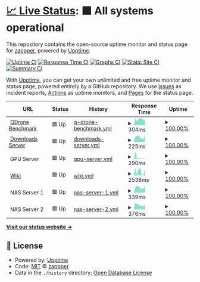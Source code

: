 # [📈 Live Status](https://status.ausmlab.xyz): <!--live status--> **🟩 All systems operational**

This repository contains the open-source uptime monitor and status page for [zappper](https://status.ausmlab.xyz), powered by [Upptime](https://github.com/upptime/upptime).

[![Uptime CI](https://github.com/zappper/status/workflows/Uptime%20CI/badge.svg)](https://github.com/zappper/status/actions?query=workflow%3A%22Uptime+CI%22)
[![Response Time CI](https://github.com/zappper/status/workflows/Response%20Time%20CI/badge.svg)](https://github.com/zappper/status/actions?query=workflow%3A%22Response+Time+CI%22)
[![Graphs CI](https://github.com/zappper/status/workflows/Graphs%20CI/badge.svg)](https://github.com/zappper/status/actions?query=workflow%3A%22Graphs+CI%22)
[![Static Site CI](https://github.com/zappper/status/workflows/Static%20Site%20CI/badge.svg)](https://github.com/zappper/status/actions?query=workflow%3A%22Static+Site+CI%22)
[![Summary CI](https://github.com/zappper/status/workflows/Summary%20CI/badge.svg)](https://github.com/zappper/status/actions?query=workflow%3A%22Summary+CI%22)

With [Upptime](https://upptime.js.org), you can get your own unlimited and free uptime monitor and status page, powered entirely by a GitHub repository. We use [Issues](https://github.com/zappper/status/issues) as incident reports, [Actions](https://github.com/zappper/status/actions) as uptime monitors, and [Pages](https://status.ausmlab.xyz) for the status page.

<!--start: status pages-->
<!-- This summary is generated by Upptime (https://github.com/upptime/upptime) -->
<!-- Do not edit this manually, your changes will be overwritten -->
<!-- prettier-ignore -->
| URL | Status | History | Response Time | Uptime |
| --- | ------ | ------- | ------------- | ------ |
| <img alt="" src="https://icons.duckduckgo.com/ip3/benchmark.qdrone.ausmlab.com.ico" height="13"> [QDrone Benchmark](https://benchmark.qdrone.ausmlab.com) | 🟩 Up | [q-drone-benchmark.yml](https://github.com/zappper/status/commits/HEAD/history/q-drone-benchmark.yml) | <details><summary><img alt="Response time graph" src="./graphs/q-drone-benchmark/response-time-week.png" height="20"> 304ms</summary><br><a href="https://status.ausmlab.xyz/history/q-drone-benchmark"><img alt="Response time 363" src="https://img.shields.io/endpoint?url=https%3A%2F%2Fraw.githubusercontent.com%2Fzappper%2Fstatus%2FHEAD%2Fapi%2Fq-drone-benchmark%2Fresponse-time.json"></a><br><a href="https://status.ausmlab.xyz/history/q-drone-benchmark"><img alt="24-hour response time 349" src="https://img.shields.io/endpoint?url=https%3A%2F%2Fraw.githubusercontent.com%2Fzappper%2Fstatus%2FHEAD%2Fapi%2Fq-drone-benchmark%2Fresponse-time-day.json"></a><br><a href="https://status.ausmlab.xyz/history/q-drone-benchmark"><img alt="7-day response time 304" src="https://img.shields.io/endpoint?url=https%3A%2F%2Fraw.githubusercontent.com%2Fzappper%2Fstatus%2FHEAD%2Fapi%2Fq-drone-benchmark%2Fresponse-time-week.json"></a><br><a href="https://status.ausmlab.xyz/history/q-drone-benchmark"><img alt="30-day response time 303" src="https://img.shields.io/endpoint?url=https%3A%2F%2Fraw.githubusercontent.com%2Fzappper%2Fstatus%2FHEAD%2Fapi%2Fq-drone-benchmark%2Fresponse-time-month.json"></a><br><a href="https://status.ausmlab.xyz/history/q-drone-benchmark"><img alt="1-year response time 359" src="https://img.shields.io/endpoint?url=https%3A%2F%2Fraw.githubusercontent.com%2Fzappper%2Fstatus%2FHEAD%2Fapi%2Fq-drone-benchmark%2Fresponse-time-year.json"></a></details> | <details><summary><a href="https://status.ausmlab.xyz/history/q-drone-benchmark">100.00%</a></summary><a href="https://status.ausmlab.xyz/history/q-drone-benchmark"><img alt="All-time uptime 99.99%" src="https://img.shields.io/endpoint?url=https%3A%2F%2Fraw.githubusercontent.com%2Fzappper%2Fstatus%2FHEAD%2Fapi%2Fq-drone-benchmark%2Fuptime.json"></a><br><a href="https://status.ausmlab.xyz/history/q-drone-benchmark"><img alt="24-hour uptime 100.00%" src="https://img.shields.io/endpoint?url=https%3A%2F%2Fraw.githubusercontent.com%2Fzappper%2Fstatus%2FHEAD%2Fapi%2Fq-drone-benchmark%2Fuptime-day.json"></a><br><a href="https://status.ausmlab.xyz/history/q-drone-benchmark"><img alt="7-day uptime 100.00%" src="https://img.shields.io/endpoint?url=https%3A%2F%2Fraw.githubusercontent.com%2Fzappper%2Fstatus%2FHEAD%2Fapi%2Fq-drone-benchmark%2Fuptime-week.json"></a><br><a href="https://status.ausmlab.xyz/history/q-drone-benchmark"><img alt="30-day uptime 100.00%" src="https://img.shields.io/endpoint?url=https%3A%2F%2Fraw.githubusercontent.com%2Fzappper%2Fstatus%2FHEAD%2Fapi%2Fq-drone-benchmark%2Fuptime-month.json"></a><br><a href="https://status.ausmlab.xyz/history/q-drone-benchmark"><img alt="1-year uptime 99.99%" src="https://img.shields.io/endpoint?url=https%3A%2F%2Fraw.githubusercontent.com%2Fzappper%2Fstatus%2FHEAD%2Fapi%2Fq-drone-benchmark%2Fuptime-year.json"></a></details>
| <img alt="" src="https://icons.duckduckgo.com/ip3/downloads.ausmlab.com.ico" height="13"> [Downloads Server](https://downloads.ausmlab.com) | 🟩 Up | [downloads-server.yml](https://github.com/zappper/status/commits/HEAD/history/downloads-server.yml) | <details><summary><img alt="Response time graph" src="./graphs/downloads-server/response-time-week.png" height="20"> 225ms</summary><br><a href="https://status.ausmlab.xyz/history/downloads-server"><img alt="Response time 222" src="https://img.shields.io/endpoint?url=https%3A%2F%2Fraw.githubusercontent.com%2Fzappper%2Fstatus%2FHEAD%2Fapi%2Fdownloads-server%2Fresponse-time.json"></a><br><a href="https://status.ausmlab.xyz/history/downloads-server"><img alt="24-hour response time 177" src="https://img.shields.io/endpoint?url=https%3A%2F%2Fraw.githubusercontent.com%2Fzappper%2Fstatus%2FHEAD%2Fapi%2Fdownloads-server%2Fresponse-time-day.json"></a><br><a href="https://status.ausmlab.xyz/history/downloads-server"><img alt="7-day response time 225" src="https://img.shields.io/endpoint?url=https%3A%2F%2Fraw.githubusercontent.com%2Fzappper%2Fstatus%2FHEAD%2Fapi%2Fdownloads-server%2Fresponse-time-week.json"></a><br><a href="https://status.ausmlab.xyz/history/downloads-server"><img alt="30-day response time 237" src="https://img.shields.io/endpoint?url=https%3A%2F%2Fraw.githubusercontent.com%2Fzappper%2Fstatus%2FHEAD%2Fapi%2Fdownloads-server%2Fresponse-time-month.json"></a><br><a href="https://status.ausmlab.xyz/history/downloads-server"><img alt="1-year response time 224" src="https://img.shields.io/endpoint?url=https%3A%2F%2Fraw.githubusercontent.com%2Fzappper%2Fstatus%2FHEAD%2Fapi%2Fdownloads-server%2Fresponse-time-year.json"></a></details> | <details><summary><a href="https://status.ausmlab.xyz/history/downloads-server">100.00%</a></summary><a href="https://status.ausmlab.xyz/history/downloads-server"><img alt="All-time uptime 99.39%" src="https://img.shields.io/endpoint?url=https%3A%2F%2Fraw.githubusercontent.com%2Fzappper%2Fstatus%2FHEAD%2Fapi%2Fdownloads-server%2Fuptime.json"></a><br><a href="https://status.ausmlab.xyz/history/downloads-server"><img alt="24-hour uptime 100.00%" src="https://img.shields.io/endpoint?url=https%3A%2F%2Fraw.githubusercontent.com%2Fzappper%2Fstatus%2FHEAD%2Fapi%2Fdownloads-server%2Fuptime-day.json"></a><br><a href="https://status.ausmlab.xyz/history/downloads-server"><img alt="7-day uptime 100.00%" src="https://img.shields.io/endpoint?url=https%3A%2F%2Fraw.githubusercontent.com%2Fzappper%2Fstatus%2FHEAD%2Fapi%2Fdownloads-server%2Fuptime-week.json"></a><br><a href="https://status.ausmlab.xyz/history/downloads-server"><img alt="30-day uptime 100.00%" src="https://img.shields.io/endpoint?url=https%3A%2F%2Fraw.githubusercontent.com%2Fzappper%2Fstatus%2FHEAD%2Fapi%2Fdownloads-server%2Fuptime-month.json"></a><br><a href="https://status.ausmlab.xyz/history/downloads-server"><img alt="1-year uptime 97.75%" src="https://img.shields.io/endpoint?url=https%3A%2F%2Fraw.githubusercontent.com%2Fzappper%2Fstatus%2FHEAD%2Fapi%2Fdownloads-server%2Fuptime-year.json"></a></details>
| <img alt="" src="https://icons.duckduckgo.com/ip3/null.ico" height="13"> GPU Server | 🟩 Up | [gpu-server.yml](https://github.com/zappper/status/commits/HEAD/history/gpu-server.yml) | <details><summary><img alt="Response time graph" src="./graphs/gpu-server/response-time-week.png" height="20"> 290ms</summary><br><a href="https://status.ausmlab.xyz/history/gpu-server"><img alt="Response time 556" src="https://img.shields.io/endpoint?url=https%3A%2F%2Fraw.githubusercontent.com%2Fzappper%2Fstatus%2FHEAD%2Fapi%2Fgpu-server%2Fresponse-time.json"></a><br><a href="https://status.ausmlab.xyz/history/gpu-server"><img alt="24-hour response time 139" src="https://img.shields.io/endpoint?url=https%3A%2F%2Fraw.githubusercontent.com%2Fzappper%2Fstatus%2FHEAD%2Fapi%2Fgpu-server%2Fresponse-time-day.json"></a><br><a href="https://status.ausmlab.xyz/history/gpu-server"><img alt="7-day response time 290" src="https://img.shields.io/endpoint?url=https%3A%2F%2Fraw.githubusercontent.com%2Fzappper%2Fstatus%2FHEAD%2Fapi%2Fgpu-server%2Fresponse-time-week.json"></a><br><a href="https://status.ausmlab.xyz/history/gpu-server"><img alt="30-day response time 824" src="https://img.shields.io/endpoint?url=https%3A%2F%2Fraw.githubusercontent.com%2Fzappper%2Fstatus%2FHEAD%2Fapi%2Fgpu-server%2Fresponse-time-month.json"></a><br><a href="https://status.ausmlab.xyz/history/gpu-server"><img alt="1-year response time 651" src="https://img.shields.io/endpoint?url=https%3A%2F%2Fraw.githubusercontent.com%2Fzappper%2Fstatus%2FHEAD%2Fapi%2Fgpu-server%2Fresponse-time-year.json"></a></details> | <details><summary><a href="https://status.ausmlab.xyz/history/gpu-server">100.00%</a></summary><a href="https://status.ausmlab.xyz/history/gpu-server"><img alt="All-time uptime 99.82%" src="https://img.shields.io/endpoint?url=https%3A%2F%2Fraw.githubusercontent.com%2Fzappper%2Fstatus%2FHEAD%2Fapi%2Fgpu-server%2Fuptime.json"></a><br><a href="https://status.ausmlab.xyz/history/gpu-server"><img alt="24-hour uptime 100.00%" src="https://img.shields.io/endpoint?url=https%3A%2F%2Fraw.githubusercontent.com%2Fzappper%2Fstatus%2FHEAD%2Fapi%2Fgpu-server%2Fuptime-day.json"></a><br><a href="https://status.ausmlab.xyz/history/gpu-server"><img alt="7-day uptime 100.00%" src="https://img.shields.io/endpoint?url=https%3A%2F%2Fraw.githubusercontent.com%2Fzappper%2Fstatus%2FHEAD%2Fapi%2Fgpu-server%2Fuptime-week.json"></a><br><a href="https://status.ausmlab.xyz/history/gpu-server"><img alt="30-day uptime 100.00%" src="https://img.shields.io/endpoint?url=https%3A%2F%2Fraw.githubusercontent.com%2Fzappper%2Fstatus%2FHEAD%2Fapi%2Fgpu-server%2Fuptime-month.json"></a><br><a href="https://status.ausmlab.xyz/history/gpu-server"><img alt="1-year uptime 99.38%" src="https://img.shields.io/endpoint?url=https%3A%2F%2Fraw.githubusercontent.com%2Fzappper%2Fstatus%2FHEAD%2Fapi%2Fgpu-server%2Fuptime-year.json"></a></details>
| <img alt="" src="https://icons.duckduckgo.com/ip3/wiki.gpu.ausmlab.xyz.ico" height="13"> [Wiki](https://wiki.gpu.ausmlab.xyz) | 🟩 Up | [wiki.yml](https://github.com/zappper/status/commits/HEAD/history/wiki.yml) | <details><summary><img alt="Response time graph" src="./graphs/wiki/response-time-week.png" height="20"> 2538ms</summary><br><a href="https://status.ausmlab.xyz/history/wiki"><img alt="Response time 705" src="https://img.shields.io/endpoint?url=https%3A%2F%2Fraw.githubusercontent.com%2Fzappper%2Fstatus%2FHEAD%2Fapi%2Fwiki%2Fresponse-time.json"></a><br><a href="https://status.ausmlab.xyz/history/wiki"><img alt="24-hour response time 278" src="https://img.shields.io/endpoint?url=https%3A%2F%2Fraw.githubusercontent.com%2Fzappper%2Fstatus%2FHEAD%2Fapi%2Fwiki%2Fresponse-time-day.json"></a><br><a href="https://status.ausmlab.xyz/history/wiki"><img alt="7-day response time 2538" src="https://img.shields.io/endpoint?url=https%3A%2F%2Fraw.githubusercontent.com%2Fzappper%2Fstatus%2FHEAD%2Fapi%2Fwiki%2Fresponse-time-week.json"></a><br><a href="https://status.ausmlab.xyz/history/wiki"><img alt="30-day response time 1052" src="https://img.shields.io/endpoint?url=https%3A%2F%2Fraw.githubusercontent.com%2Fzappper%2Fstatus%2FHEAD%2Fapi%2Fwiki%2Fresponse-time-month.json"></a><br><a href="https://status.ausmlab.xyz/history/wiki"><img alt="1-year response time 796" src="https://img.shields.io/endpoint?url=https%3A%2F%2Fraw.githubusercontent.com%2Fzappper%2Fstatus%2FHEAD%2Fapi%2Fwiki%2Fresponse-time-year.json"></a></details> | <details><summary><a href="https://status.ausmlab.xyz/history/wiki">100.00%</a></summary><a href="https://status.ausmlab.xyz/history/wiki"><img alt="All-time uptime 99.12%" src="https://img.shields.io/endpoint?url=https%3A%2F%2Fraw.githubusercontent.com%2Fzappper%2Fstatus%2FHEAD%2Fapi%2Fwiki%2Fuptime.json"></a><br><a href="https://status.ausmlab.xyz/history/wiki"><img alt="24-hour uptime 100.00%" src="https://img.shields.io/endpoint?url=https%3A%2F%2Fraw.githubusercontent.com%2Fzappper%2Fstatus%2FHEAD%2Fapi%2Fwiki%2Fuptime-day.json"></a><br><a href="https://status.ausmlab.xyz/history/wiki"><img alt="7-day uptime 100.00%" src="https://img.shields.io/endpoint?url=https%3A%2F%2Fraw.githubusercontent.com%2Fzappper%2Fstatus%2FHEAD%2Fapi%2Fwiki%2Fuptime-week.json"></a><br><a href="https://status.ausmlab.xyz/history/wiki"><img alt="30-day uptime 100.00%" src="https://img.shields.io/endpoint?url=https%3A%2F%2Fraw.githubusercontent.com%2Fzappper%2Fstatus%2FHEAD%2Fapi%2Fwiki%2Fuptime-month.json"></a><br><a href="https://status.ausmlab.xyz/history/wiki"><img alt="1-year uptime 99.38%" src="https://img.shields.io/endpoint?url=https%3A%2F%2Fraw.githubusercontent.com%2Fzappper%2Fstatus%2FHEAD%2Fapi%2Fwiki%2Fuptime-year.json"></a></details>
| <img alt="" src="https://icons.duckduckgo.com/ip3/null.ico" height="13"> NAS Server 1 | 🟩 Up | [nas-server-1.yml](https://github.com/zappper/status/commits/HEAD/history/nas-server-1.yml) | <details><summary><img alt="Response time graph" src="./graphs/nas-server-1/response-time-week.png" height="20"> 339ms</summary><br><a href="https://status.ausmlab.xyz/history/nas-server-1"><img alt="Response time 375" src="https://img.shields.io/endpoint?url=https%3A%2F%2Fraw.githubusercontent.com%2Fzappper%2Fstatus%2FHEAD%2Fapi%2Fnas-server-1%2Fresponse-time.json"></a><br><a href="https://status.ausmlab.xyz/history/nas-server-1"><img alt="24-hour response time 241" src="https://img.shields.io/endpoint?url=https%3A%2F%2Fraw.githubusercontent.com%2Fzappper%2Fstatus%2FHEAD%2Fapi%2Fnas-server-1%2Fresponse-time-day.json"></a><br><a href="https://status.ausmlab.xyz/history/nas-server-1"><img alt="7-day response time 339" src="https://img.shields.io/endpoint?url=https%3A%2F%2Fraw.githubusercontent.com%2Fzappper%2Fstatus%2FHEAD%2Fapi%2Fnas-server-1%2Fresponse-time-week.json"></a><br><a href="https://status.ausmlab.xyz/history/nas-server-1"><img alt="30-day response time 351" src="https://img.shields.io/endpoint?url=https%3A%2F%2Fraw.githubusercontent.com%2Fzappper%2Fstatus%2FHEAD%2Fapi%2Fnas-server-1%2Fresponse-time-month.json"></a><br><a href="https://status.ausmlab.xyz/history/nas-server-1"><img alt="1-year response time 370" src="https://img.shields.io/endpoint?url=https%3A%2F%2Fraw.githubusercontent.com%2Fzappper%2Fstatus%2FHEAD%2Fapi%2Fnas-server-1%2Fresponse-time-year.json"></a></details> | <details><summary><a href="https://status.ausmlab.xyz/history/nas-server-1">100.00%</a></summary><a href="https://status.ausmlab.xyz/history/nas-server-1"><img alt="All-time uptime 99.40%" src="https://img.shields.io/endpoint?url=https%3A%2F%2Fraw.githubusercontent.com%2Fzappper%2Fstatus%2FHEAD%2Fapi%2Fnas-server-1%2Fuptime.json"></a><br><a href="https://status.ausmlab.xyz/history/nas-server-1"><img alt="24-hour uptime 100.00%" src="https://img.shields.io/endpoint?url=https%3A%2F%2Fraw.githubusercontent.com%2Fzappper%2Fstatus%2FHEAD%2Fapi%2Fnas-server-1%2Fuptime-day.json"></a><br><a href="https://status.ausmlab.xyz/history/nas-server-1"><img alt="7-day uptime 100.00%" src="https://img.shields.io/endpoint?url=https%3A%2F%2Fraw.githubusercontent.com%2Fzappper%2Fstatus%2FHEAD%2Fapi%2Fnas-server-1%2Fuptime-week.json"></a><br><a href="https://status.ausmlab.xyz/history/nas-server-1"><img alt="30-day uptime 100.00%" src="https://img.shields.io/endpoint?url=https%3A%2F%2Fraw.githubusercontent.com%2Fzappper%2Fstatus%2FHEAD%2Fapi%2Fnas-server-1%2Fuptime-month.json"></a><br><a href="https://status.ausmlab.xyz/history/nas-server-1"><img alt="1-year uptime 97.76%" src="https://img.shields.io/endpoint?url=https%3A%2F%2Fraw.githubusercontent.com%2Fzappper%2Fstatus%2FHEAD%2Fapi%2Fnas-server-1%2Fuptime-year.json"></a></details>
| <img alt="" src="https://icons.duckduckgo.com/ip3/null.ico" height="13"> NAS Server 2 | 🟩 Up | [nas-server-2.yml](https://github.com/zappper/status/commits/HEAD/history/nas-server-2.yml) | <details><summary><img alt="Response time graph" src="./graphs/nas-server-2/response-time-week.png" height="20"> 376ms</summary><br><a href="https://status.ausmlab.xyz/history/nas-server-2"><img alt="Response time 376" src="https://img.shields.io/endpoint?url=https%3A%2F%2Fraw.githubusercontent.com%2Fzappper%2Fstatus%2FHEAD%2Fapi%2Fnas-server-2%2Fresponse-time.json"></a><br><a href="https://status.ausmlab.xyz/history/nas-server-2"><img alt="24-hour response time 258" src="https://img.shields.io/endpoint?url=https%3A%2F%2Fraw.githubusercontent.com%2Fzappper%2Fstatus%2FHEAD%2Fapi%2Fnas-server-2%2Fresponse-time-day.json"></a><br><a href="https://status.ausmlab.xyz/history/nas-server-2"><img alt="7-day response time 376" src="https://img.shields.io/endpoint?url=https%3A%2F%2Fraw.githubusercontent.com%2Fzappper%2Fstatus%2FHEAD%2Fapi%2Fnas-server-2%2Fresponse-time-week.json"></a><br><a href="https://status.ausmlab.xyz/history/nas-server-2"><img alt="30-day response time 391" src="https://img.shields.io/endpoint?url=https%3A%2F%2Fraw.githubusercontent.com%2Fzappper%2Fstatus%2FHEAD%2Fapi%2Fnas-server-2%2Fresponse-time-month.json"></a><br><a href="https://status.ausmlab.xyz/history/nas-server-2"><img alt="1-year response time 377" src="https://img.shields.io/endpoint?url=https%3A%2F%2Fraw.githubusercontent.com%2Fzappper%2Fstatus%2FHEAD%2Fapi%2Fnas-server-2%2Fresponse-time-year.json"></a></details> | <details><summary><a href="https://status.ausmlab.xyz/history/nas-server-2">100.00%</a></summary><a href="https://status.ausmlab.xyz/history/nas-server-2"><img alt="All-time uptime 99.46%" src="https://img.shields.io/endpoint?url=https%3A%2F%2Fraw.githubusercontent.com%2Fzappper%2Fstatus%2FHEAD%2Fapi%2Fnas-server-2%2Fuptime.json"></a><br><a href="https://status.ausmlab.xyz/history/nas-server-2"><img alt="24-hour uptime 100.00%" src="https://img.shields.io/endpoint?url=https%3A%2F%2Fraw.githubusercontent.com%2Fzappper%2Fstatus%2FHEAD%2Fapi%2Fnas-server-2%2Fuptime-day.json"></a><br><a href="https://status.ausmlab.xyz/history/nas-server-2"><img alt="7-day uptime 100.00%" src="https://img.shields.io/endpoint?url=https%3A%2F%2Fraw.githubusercontent.com%2Fzappper%2Fstatus%2FHEAD%2Fapi%2Fnas-server-2%2Fuptime-week.json"></a><br><a href="https://status.ausmlab.xyz/history/nas-server-2"><img alt="30-day uptime 100.00%" src="https://img.shields.io/endpoint?url=https%3A%2F%2Fraw.githubusercontent.com%2Fzappper%2Fstatus%2FHEAD%2Fapi%2Fnas-server-2%2Fuptime-month.json"></a><br><a href="https://status.ausmlab.xyz/history/nas-server-2"><img alt="1-year uptime 98.02%" src="https://img.shields.io/endpoint?url=https%3A%2F%2Fraw.githubusercontent.com%2Fzappper%2Fstatus%2FHEAD%2Fapi%2Fnas-server-2%2Fuptime-year.json"></a></details>

<!--end: status pages-->

[**Visit our status website →**](https://status.ausmlab.xyz)

## 📄 License

- Powered by: [Upptime](https://github.com/upptime/upptime)
- Code: [MIT](./LICENSE) © [zappper](https://status.ausmlab.xyz)
- Data in the `./history` directory: [Open Database License](https://opendatacommons.org/licenses/odbl/1-0/)
